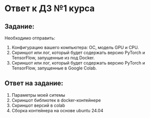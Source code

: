 # Ответ к ДЗ №1 курса

## Задание:
Необходимо отправить:
1) Конфигурацию вашего компьютера: ОС, модель GPU и CPU.
2) Скриншот или лог, который будет содержать версию PyTorch и TensorFlow, запущенные из под Docker.
3) Скриншот или лог, который будет содержать версию PyTorch и TensorFlow, запущенные в Google Colab.

## Ответ на задание:
1) Параметры моей ситемы
2) Скриншот библиотек в docker-контейнере
3) Скриншот версий в colab
4) Сборка контейнера на основе ubuntu 24.04